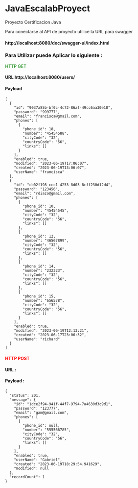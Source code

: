# JavaEscalabProyect
Proyecto Certificacion Java 

Para conectarse al API de proyecto utilice la URL para swagger 

#### http://localhost:8080/doc/swagger-ui/index.html

### Para Utilizar puede Aplicar lo siguiente :
<span style="color:green">HTTP GET</span>
#### URL  http://localhost:8080/users/ 
#### Payload 

```
[
  {
    "id": "9037a85b-bf0c-4c72-86af-49cc6aa30e10",
    "password": "999777",
    "email": "francisca@gmail.com",
    "phones": [
      {
        "phone_id": 18,
        "number": "45454588",
        "cityCode": "32",
        "countryCode": "56",
        "links": []
      }
    ],
    "enabled": true,
    "modified": "2023-06-19T17:06:07",
    "created": "2023-06-19T13:06:07",
    "userName": "francisca"
  },
  {
    "id": "cb02f198-ccc1-4253-8d03-8cff230d12d4",
    "password": "123456",
    "email": "rdiazo@gmail.com",
    "phones": [
      {
        "phone_id": 10,
        "number": "45454545",
        "cityCode": "32",
        "countryCode": "56",
        "links": []
      },
      {
        "phone_id": 12,
        "number": "46567899",
        "cityCode": "32",
        "countryCode": "56",
        "links": []
      },
      {
        "phone_id": 14,
        "number": "232323",
        "cityCode": "32",
        "countryCode": "56",
        "links": []
      },
      {
        "phone_id": 15,
        "number": "656578",
        "cityCode": "32",
        "countryCode": "56",
        "links": []
      }
    ],
    "enabled": true,
    "modified": "2023-06-19T12:13:21",
    "created": "2023-06-17T23:06:32",
    "userName": "richard"
  }
]
```
#### <font color='red'>HTTP POST</font> 
#### URL : 
#### Payload :
```
{
  "status": 201,
  "message": {
    "id": "1dce2f94-941f-44f7-9794-7a4630d3c9d1",
    "password": "123777",
    "email": "gam@gmail.com",
    "phones": [
      {
        "phone_id": null,
        "number": "555566785",
        "cityCode": "32",
        "countryCode": "56",
        "links": []
      }
    ],
    "enabled": true,
    "userName": "Gabriel",
    "created": "2023-06-19T18:29:54.941629",
    "modified": null
  },
  "recordCount": 1
}
```
